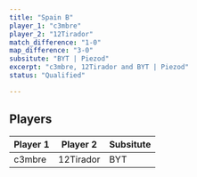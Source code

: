 ```yaml
---
title: "Spain B"
player_1: "c3mbre"
player_2: "12Tirador"
match_difference: "1-0"
map_difference: "3-0"
subsitute: "BYT | Piezod"
excerpt: "c3mbre, 12Tirador and BYT | Piezod"
status: "Qualified"

---
```

## Players

| Player 1 | Player 2 | Subsitute |
| -- | -- | -- |
| c3mbre | 12Tirador | BYT | Piezod |
